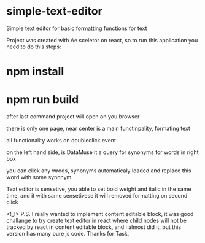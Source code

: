 # simple-text-editor
Simple text editor for basic formatting functions for text


Project was created with Ae sceletor on react, so 
to run this application you need to do this steps: 

# npm install

# npm run build

after last command project will open on you browser

there is only one page, near center is a main functinpality, formating text

all functionality works on doubleclick event

on the left hand side, is DataMuse it a query for synonyms for words in right box

you can click any wrods, synonyms automaticaly loaded and replace this word with 
some synonym.

Text editor is sensetive, you able to set bold weight and italic in the same time, 
and it with same sensetivese it will removed formatting on second click

 <!_!> P.S. I really wanted to implement content editable block, it was good challange
 to try create text editor in react where child nodes will not be tracked by react in content editable
 block, and i almost did it, but this version has many pure js code. 
 Thanks for Task,

